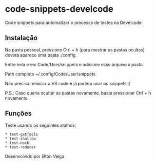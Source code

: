# code-snippets-develcode

Code snippets para automatizar o processo de testes na Develcode. 

## Instalação

Na pasta pessoal, pressione Ctrl + h (para mostrar as pastas ocultas)
deverá aparece uma pasta ./config.  
 
Entre nela e em Code/User/snippets e adicione esse arquivo a pasta.

Path completo ~/.config/Code/User/snippets

Não precisa reiniciar o VS code e já podera usar os snippets :)

P.S.: Caso queria ocultar as pastas novamente, basta pressionar Ctrl + h novamente.

## Funções

Teste usando os seguintes atalhos:

    * test-getTools
    * test-shallow
    * test-nock
    * test-reducer

Desenvolvido por Elton Veiga